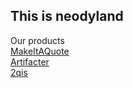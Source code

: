 ## This is neodyland
Our products  
[MakeItAQuote](https://miq.moe/)  
[Artifacter](https://artifacter.neody.land/)  
[2qis](https://2q.is/)  
